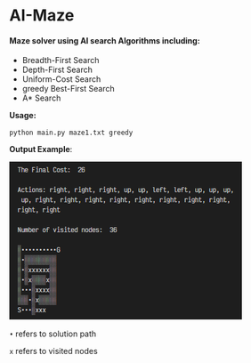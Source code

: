 # AI-Maze
#### Maze solver using AI search Algorithms including:

- Breadth-First Search
- Depth-First Search
- Uniform-Cost Search
- greedy Best-First Search
- A* Search

**Usage:**
```
python main.py maze1.txt greedy
```

**Output Example**:

![example](./example.png)

`•` refers to solution path

`x` refers to visited nodes
